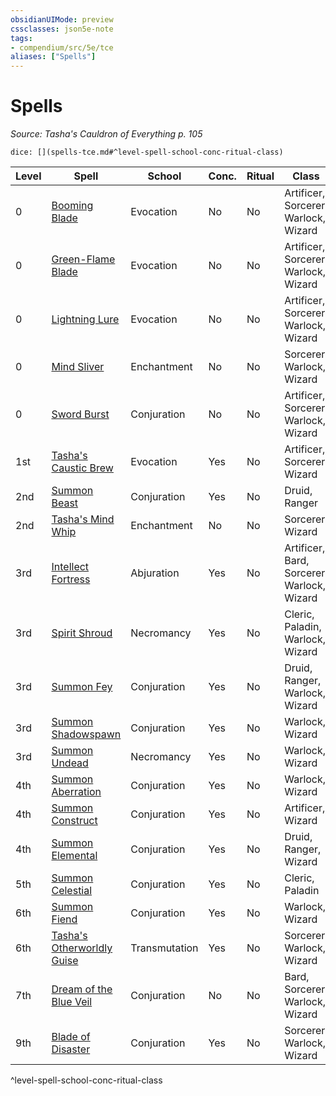 ```yaml
---
obsidianUIMode: preview
cssclasses: json5e-note
tags:
- compendium/src/5e/tce
aliases: ["Spells"]
---
```

# Spells
*Source: Tasha's Cauldron of Everything p. 105* 

`dice: [](spells-tce.md#^level-spell-school-conc-ritual-class)`

| Level | Spell | School | Conc. | Ritual | Class |
|-------|-------|--------|-------|--------|-------|
| 0 | [Booming Blade](compendium/spells/booming-blade-tce.md) | Evocation | No | No | Artificer, Sorcerer, Warlock, Wizard |
| 0 | [Green-Flame Blade](compendium/spells/green-flame-blade-tce.md) | Evocation | No | No | Artificer, Sorcerer, Warlock, Wizard |
| 0 | [Lightning Lure](compendium/spells/lightning-lure-tce.md) | Evocation | No | No | Artificer, Sorcerer, Warlock, Wizard |
| 0 | [Mind Sliver](compendium/spells/mind-sliver-tce.md) | Enchantment | No | No | Sorcerer, Warlock, Wizard |
| 0 | [Sword Burst](compendium/spells/sword-burst-tce.md) | Conjuration | No | No | Artificer, Sorcerer, Warlock, Wizard |
| 1st | [Tasha's Caustic Brew](compendium/spells/tashas-caustic-brew-tce.md) | Evocation | Yes | No | Artificer, Sorcerer, Wizard |
| 2nd | [Summon Beast](compendium/spells/summon-beast-tce.md) | Conjuration | Yes | No | Druid, Ranger |
| 2nd | [Tasha's Mind Whip](compendium/spells/tashas-mind-whip-tce.md) | Enchantment | No | No | Sorcerer, Wizard |
| 3rd | [Intellect Fortress](compendium/spells/intellect-fortress-tce.md) | Abjuration | Yes | No | Artificer, Bard, Sorcerer, Warlock, Wizard |
| 3rd | [Spirit Shroud](compendium/spells/spirit-shroud-tce.md) | Necromancy | Yes | No | Cleric, Paladin, Warlock, Wizard |
| 3rd | [Summon Fey](compendium/spells/summon-fey-tce.md) | Conjuration | Yes | No | Druid, Ranger, Warlock, Wizard |
| 3rd | [Summon Shadowspawn](compendium/spells/summon-shadowspawn-tce.md) | Conjuration | Yes | No | Warlock, Wizard |
| 3rd | [Summon Undead](compendium/spells/summon-undead-tce.md) | Necromancy | Yes | No | Warlock, Wizard |
| 4th | [Summon Aberration](compendium/spells/summon-aberration-tce.md) | Conjuration | Yes | No | Warlock, Wizard |
| 4th | [Summon Construct](compendium/spells/summon-construct-tce.md) | Conjuration | Yes | No | Artificer, Wizard |
| 4th | [Summon Elemental](compendium/spells/summon-elemental-tce.md) | Conjuration | Yes | No | Druid, Ranger, Wizard |
| 5th | [Summon Celestial](compendium/spells/summon-celestial-tce.md) | Conjuration | Yes | No | Cleric, Paladin |
| 6th | [Summon Fiend](compendium/spells/summon-fiend-tce.md) | Conjuration | Yes | No | Warlock, Wizard |
| 6th | [Tasha's Otherworldly Guise](compendium/spells/tashas-otherworldly-guise-tce.md) | Transmutation | Yes | No | Sorcerer, Warlock, Wizard |
| 7th | [Dream of the Blue Veil](compendium/spells/dream-of-the-blue-veil-tce.md) | Conjuration | No | No | Bard, Sorcerer, Warlock, Wizard |
| 9th | [Blade of Disaster](compendium/spells/blade-of-disaster-tce.md) | Conjuration | Yes | No | Sorcerer, Warlock, Wizard |
^level-spell-school-conc-ritual-class